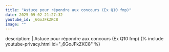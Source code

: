 ```yaml
---
title: "Astuce pour répondre aux concours (Ex Q10 fmp)"
date: 2025-09-02 21:27:32 
youtube_id: _6GoJFkZKC8
image: ""
---
```

description: |
  Astuce pour répondre aux concours (Ex Q10 fmp)
{% include youtube-privacy.html id="_6GoJFkZKC8" %}
